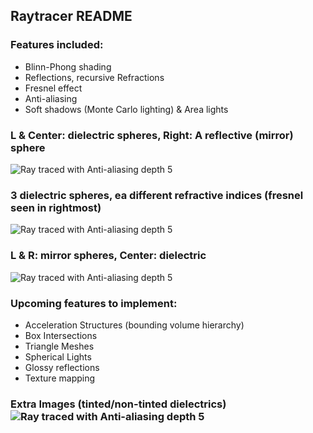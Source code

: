 ## Raytracer README
### Features included: 
* Blinn-Phong shading
* Reflections, recursive Refractions 
* Fresnel effect
* Anti-aliasing
* Soft shadows (Monte Carlo lighting) & Area lights
### L & Center: dielectric spheres, Right: A reflective (mirror) sphere 
![Ray traced with Anti-aliasing depth 5](https://github.com/Xavierkst/Raytracer_build/blob/master/testFile_AA_8_rectangle.jpg)
### 3 dielectric spheres, ea different refractive indices (fresnel seen in rightmost)
![Ray traced with Anti-aliasing depth 5](https://github.com/Xavierkst/Raytracer_build/blob/master/testFile_1.jpg)
### L & R: mirror spheres, Center: dielectric 
![Ray traced with Anti-aliasing depth 5](https://github.com/Xavierkst/Raytracer_build/blob/master/testFile_AA_5_reflections.jpg)
### Upcoming features to implement:  
* Acceleration Structures (bounding volume hierarchy)
* Box Intersections
* Triangle Meshes 
* Spherical Lights 
* Glossy reflections
* Texture mapping 
### Extra Images (tinted/non-tinted dielectrics) ![Ray traced with Anti-aliasing depth 5](https://github.com/Xavierkst/Raytracer_build/blob/master/testFile_2_tinted_again.jpg)
